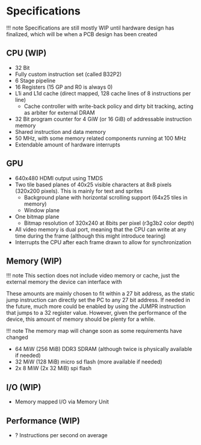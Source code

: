 # Specifications

!!! note
    Specifications are still mostly WIP until hardware design has finalized, which will be when a PCB design has been created

## CPU (WIP)

- 32 Bit
- Fully custom instruction set (called B32P2)
- 6 Stage pipeline
- 16 Registers (15 GP and R0 is always 0)
- L1i and L1d cache (direct mapped, 128 cache lines of 8 instructions per line)
    - Cache controller with write-back policy and dirty bit tracking, acting as arbiter for external DRAM
- 32 Bit program counter for 4 GiW (or 16 GiB) of addressable instruction memory
- Shared instruction and data memory
- 50 MHz, with some memory related components running at 100 MHz
- Extendable amount of hardware interrupts

## GPU

- 640x480 HDMI output using TMDS
- Two tile based planes of 40x25 visible characters at 8x8 pixels (320x200 pixels). This is mainly for text and sprites
    - Background plane with horizontal scrolling support (64x25 tiles in memory)
    - Window plane
- One bitmap plane
    - Bitmap resolution of 320x240 at 8bits per pixel (r3g3b2 color depth)
- All video memory is dual port, meaning that the CPU can write at any time during the frame (although this might introduce tearing)
- Interrupts the CPU after each frame drawn to allow for synchronization

## Memory (WIP)

!!! note
    This section does not include video memory or cache, just the external memory the device can interface with

These amounts are mainly chosen to fit within a 27 bit address, as the static jump instruction can directly set the PC to any 27 bit address. If needed in the future, much more could be enabled by using the JUMPR instruction that jumps to a 32 register value. However, given the performance of the device, this amount of memory should be plenty for a while.

!!! note
    The memory map will change soon as some requirements have changed

- 64 MiW (256 MiB) DDR3 SDRAM (although twice is physically available if needed)
- 32 MiW (128 MiB) micro sd flash (more available if needed)
- 2x 8 MiW (2x 32 MiB) spi flash

## I/O (WIP)

- Memory mapped I/O via Memory Unit

## Performance (WIP)

- ? Instructions per second on average
